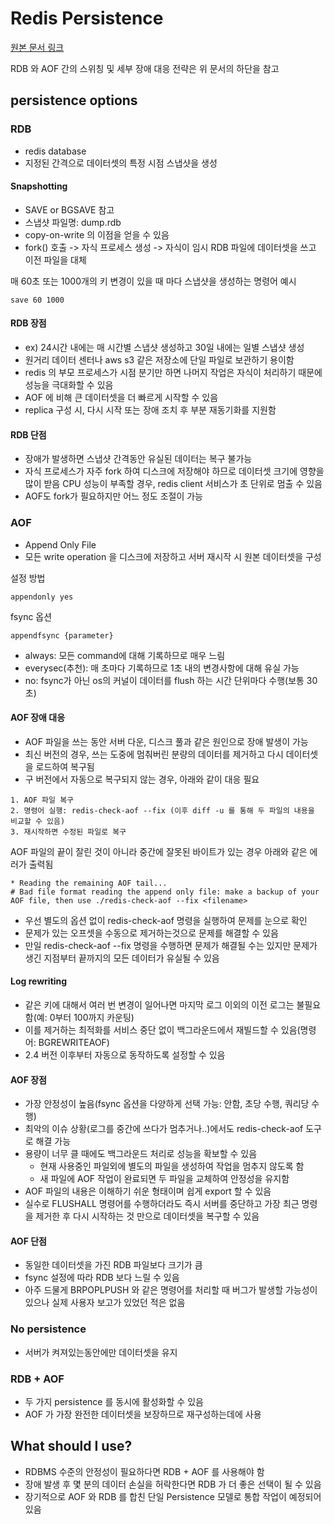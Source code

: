 # Redis Persistence

[원본 문서 링크](https://redis.io/topics/persistence)

RDB 와 AOF 간의 스위칭 및 세부 장애 대응 전략은 위 문서의 하단을 참고

## persistence options

### RDB

- redis database
- 지정된 간격으로 데이터셋의 특정 시점 스냅샷을 생성

#### Snapshotting

- SAVE or BGSAVE 참고
- 스냅샷 파일명: dump.rdb
- copy-on-write 의 이점을 얻을 수 있음
- fork() 호출 -> 자식 프로세스 생성 -> 자식이 임시 RDB 파일에 데이터셋을 쓰고 이전 파일을 대체

매 60초 또는 1000개의 키 변경이 있을 때 마다 스냅샷을 생성하는 명령어 예시
```
save 60 1000
```

#### RDB 장점

- ex) 24시간 내에는 매 시간별 스냅샷 생성하고 30일 내에는 일별 스냅샷 생성
- 원거리 데이터 센터나 aws s3 같은 저장소에 단일 파일로 보관하기 용이함
- redis 의 부모 프로세스가 시점 분기만 하면 나머지 작업은 자식이 처리하기 때문에 성능을 극대화할 수 있음
- AOF 에 비해 큰 데이터셋을 더 빠르게 시작할 수 있음
- replica 구성 시, 다시 시작 또는 장애 조치 후 부분 재동기화를 지원함

#### RDB 단점

- 장애가 발생하면 스냅샷 간격동안 유실된 데이터는 복구 불가능
- 자식 프로세스가 자주 fork 하여 디스크에 저장해야 하므로 데이터셋 크기에 영향을 많이 받음 CPU 성능이 부족할 경우, redis client 서비스가 초 단위로 멈출 수 있음
- AOF도 fork가 필요하지만 어느 정도 조절이 가능

### AOF

- Append Only File
- 모든 write operation 을 디스크에 저장하고 서버 재시작 시 원본 데이터셋을 구성

설정 방법
```
appendonly yes
```

fsync 옵션
```
appendfsync {parameter}
```
- always: 모든 command에 대해 기록하므로 매우 느림
- everysec(추천): 매 초마다 기록하므로 1초 내의 변경사항에 대해 유실 가능
- no: fsync가 아닌 os의 커널이 데이터를 flush 하는 시간 단위마다 수행(보통 30초)

#### AOF 장애 대응

- AOF 파일을 쓰는 동안 서버 다운, 디스크 풀과 같은 원인으로 장애 발생이 가능
- 최신 버전의 경우, 쓰는 도중에 멈춰버린 분량의 데이터를 제거하고 다시 데이터셋을 로드하여 복구됨
- 구 버전에서 자동으로 복구되지 않는 경우, 아래와 같이 대응 필요

```
1. AOF 파일 복구
2. 명령어 실행: redis-check-aof --fix (이후 diff -u 를 통해 두 파일의 내용을 비교할 수 있음)
3. 재시작하면 수정된 파일로 복구
```

AOF 파일의 끝이 잘린 것이 아니라 중간에 잘못된 바이트가 있는 경우 아래와 같은 에러가 출력됨

```
* Reading the remaining AOF tail...
# Bad file format reading the append only file: make a backup of your AOF file, then use ./redis-check-aof --fix <filename>
```

- 우선 별도의 옵션 없이 redis-check-aof 명령을 실행하여 문제를 눈으로 확인
- 문제가 있는 오프셋을 수동으로 제거하는것으로 문제를 해결할 수 있음
- 만일 redis-check-aof --fix 명령을 수행하면 문제가 해결될 수는 있지만 문제가 생긴 지점부터 끝까지의 모든 데이터가 유실될 수 있음

#### Log rewriting

- 같은 키에 대해서 여러 번 변경이 일어나면 마지막 로그 이외의 이전 로그는 불필요함(예: 0부터 100까지 카운팅)
- 이를 제거하는 최적화를 서비스 중단 없이 백그라운드에서 재빌드할 수 있음(명령어: BGREWRITEAOF)
- 2.4 버전 이후부터 자동으로 동작하도록 설정할 수 있음

#### AOF 장점

- 가장 안정성이 높음(fsync 옵션을 다양하게 선택 가능: 안함, 초당 수행, 쿼리당 수행)
- 최악의 이슈 상황(로그를 중간에 쓰다가 멈추거나..)에서도 redis-check-aof 도구로 해결 가능
- 용량이 너무 클 때에도 백그라운드 처리로 성능을 확보할 수 있음
  - 현재 사용중인 파일외에 별도의 파일을 생성하여 작업을 멈추지 않도록 함
  - 새 파일에 AOF 작업이 완료되면 두 파일을 교체하여 안정성을 유지함
- AOF 파일의 내용은 이해하기 쉬운 형태이며 쉽게 export 할 수 있음
- 실수로 FLUSHALL 명령어를 수행하더라도 즉시 서버를 중단하고 가장 최근 명령을 제거한 후 다시 시작하는 것 만으로 데이터셋을 복구할 수 있음

#### AOF 단점

- 동일한 데이터셋을 가진 RDB 파일보다 크기가 큼
- fsync 설정에 따라 RDB 보다 느릴 수 있음
- 아주 드물게 BRPOPLPUSH 와 같은 명령어를 처리할 때 버그가 발생할 가능성이 있으나 실제 사용자 보고가 있었던 적은 없음

### No persistence

- 서버가 켜져있는동안에만 데이터셋을 유지

### RDB + AOF

- 두 가지 persistence 를 동시에 활성화할 수 있음
- AOF 가 가장 완전한 데이터셋을 보장하므로 재구성하는데에 사용

## What should I use?

- RDBMS 수준의 안정성이 필요하다면 RDB + AOF 를 사용해야 함
- 장애 발생 후 몇 분의 데이터 손실을 허락한다면 RDB 가 더 좋은 선택이 될 수 있음
- 장기적으로 AOF 와 RDB 를 합친 단일 Persistence 모델로 통합 작업이 예정되어 있음

